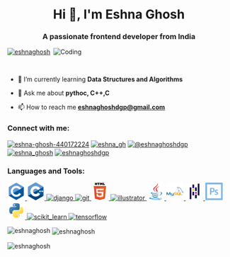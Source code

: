 <h1 align="center">Hi 👋, I'm Eshna Ghosh</h1>
<h3 align="center">A passionate frontend developer from India</h3>
<img align="right" alt="Coding" width ="400" src ="https://i.gifer.com/6tXM.gif">
<p align="left"> <a href="https://github.com/ryo-ma/github-profile-trophy"><img src="https://github-profile-trophy.vercel.app/?username=eshnaghosh" alt="eshnaghosh" /></a> </p>

<p align="left"> <a href="https://twitter.com/" target="blank"><img src="https://img.shields.io/twitter/follow/?logo=twitter&style=for-the-badge" alt="" /></a> </p>

- 🌱 I’m currently learning **Data Structures and Algorithms**

- 💬 Ask me about **pythoc, C++,C**

- 📫 How to reach me **eshnaghoshdgp@gmail.com**

<h3 align="left">Connect with me:</h3>
<p align="left">
<a href="https://linkedin.com/in/eshna-ghosh-440172224" target="blank"><img align="center" src="https://raw.githubusercontent.com/rahuldkjain/github-profile-readme-generator/master/src/images/icons/Social/linked-in-alt.svg" alt="eshna-ghosh-440172224" height="30" width="40" /></a>
<a href="https://www.codechef.com/users/eshna_gh" target="blank"><img align="center" src="https://cdn.jsdelivr.net/npm/simple-icons@3.1.0/icons/codechef.svg" alt="eshna_gh" height="30" width="40" /></a>
<a href="https://www.hackerrank.com/@eshnaghoshdgp" target="blank"><img align="center" src="https://raw.githubusercontent.com/rahuldkjain/github-profile-readme-generator/master/src/images/icons/Social/hackerrank.svg" alt="@eshnaghoshdgp" height="30" width="40" /></a>
<a href="https://www.leetcode.com/eshna_ghosh" target="blank"><img align="center" src="https://raw.githubusercontent.com/rahuldkjain/github-profile-readme-generator/master/src/images/icons/Social/leet-code.svg" alt="eshna_ghosh" height="30" width="40" /></a>
<a href="https://auth.geeksforgeeks.org/user/eshnaghoshdgp" target="blank"><img align="center" src="https://raw.githubusercontent.com/rahuldkjain/github-profile-readme-generator/master/src/images/icons/Social/geeks-for-geeks.svg" alt="eshnaghoshdgp" height="30" width="40" /></a>
</p>

<h3 align="left">Languages and Tools:</h3>
<p align="left"> <a href="https://www.cprogramming.com/" target="_blank" rel="noreferrer"> <img src="https://raw.githubusercontent.com/devicons/devicon/master/icons/c/c-original.svg" alt="c" width="40" height="40"/> </a> <a href="https://www.w3schools.com/cpp/" target="_blank" rel="noreferrer"> <img src="https://raw.githubusercontent.com/devicons/devicon/master/icons/cplusplus/cplusplus-original.svg" alt="cplusplus" width="40" height="40"/> </a> <a href="https://www.djangoproject.com/" target="_blank" rel="noreferrer"> <img src="https://cdn.worldvectorlogo.com/logos/django.svg" alt="django" width="40" height="40"/> </a> <a href="https://git-scm.com/" target="_blank" rel="noreferrer"> <img src="https://www.vectorlogo.zone/logos/git-scm/git-scm-icon.svg" alt="git" width="40" height="40"/> </a> <a href="https://www.w3.org/html/" target="_blank" rel="noreferrer"> <img src="https://raw.githubusercontent.com/devicons/devicon/master/icons/html5/html5-original-wordmark.svg" alt="html5" width="40" height="40"/> </a> <a href="https://www.adobe.com/in/products/illustrator.html" target="_blank" rel="noreferrer"> <img src="https://www.vectorlogo.zone/logos/adobe_illustrator/adobe_illustrator-icon.svg" alt="illustrator" width="40" height="40"/> </a> <a href="https://www.java.com" target="_blank" rel="noreferrer"> <img src="https://raw.githubusercontent.com/devicons/devicon/master/icons/java/java-original.svg" alt="java" width="40" height="40"/> </a> <a href="https://www.mysql.com/" target="_blank" rel="noreferrer"> <img src="https://raw.githubusercontent.com/devicons/devicon/master/icons/mysql/mysql-original-wordmark.svg" alt="mysql" width="40" height="40"/> </a> <a href="https://pandas.pydata.org/" target="_blank" rel="noreferrer"> <img src="https://raw.githubusercontent.com/devicons/devicon/2ae2a900d2f041da66e950e4d48052658d850630/icons/pandas/pandas-original.svg" alt="pandas" width="40" height="40"/> </a> <a href="https://www.photoshop.com/en" target="_blank" rel="noreferrer"> <img src="https://raw.githubusercontent.com/devicons/devicon/master/icons/photoshop/photoshop-line.svg" alt="photoshop" width="40" height="40"/> </a> <a href="https://www.python.org" target="_blank" rel="noreferrer"> <img src="https://raw.githubusercontent.com/devicons/devicon/master/icons/python/python-original.svg" alt="python" width="40" height="40"/> </a> <a href="https://scikit-learn.org/" target="_blank" rel="noreferrer"> <img src="https://upload.wikimedia.org/wikipedia/commons/0/05/Scikit_learn_logo_small.svg" alt="scikit_learn" width="40" height="40"/> </a> <a href="https://www.tensorflow.org" target="_blank" rel="noreferrer"> <img src="https://www.vectorlogo.zone/logos/tensorflow/tensorflow-icon.svg" alt="tensorflow" width="40" height="40"/> </a> </p>

<p><img align="left" src="https://github-readme-stats.vercel.app/api/top-langs?username=eshnaghosh&show_icons=true&locale=en&layout=compact" alt="eshnaghosh" /></p>

<p>&nbsp;<img align="center" src="https://github-readme-stats.vercel.app/api?username=eshnaghosh&show_icons=true&locale=en" alt="eshnaghosh" /></p>

<p><img align="center" src="https://github-readme-streak-stats.herokuapp.com/?user=eshnaghosh&" alt="eshnaghosh" /></p>

